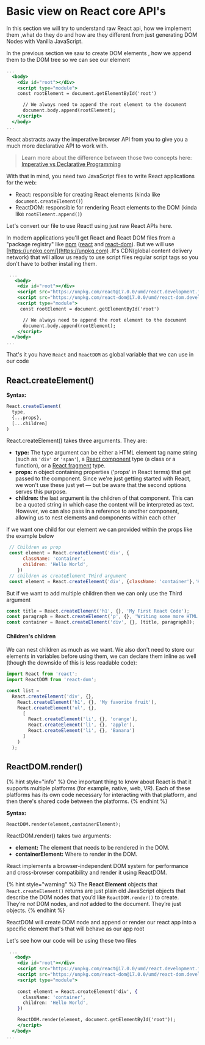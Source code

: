 # Basic view on React core API's

In this section we will try to understand raw React api, how we implement them ,what do they do and how are they different from just generating DOM Nodes with Vanilla JavaScript.

In the previous section we saw to create DOM elements , how we append them to the DOM tree so we can see our element&#x20;

```jsx
...
  <body>
    <div id="root"></div>
    <script type="module">
    const rootElement = document.getElementById('root')

      // We always need to append the root element to the document
      document.body.append(rootElement);
    </script>
  </body>
...
```

React abstracts away the imperative browser API from you to give you a much more declarative API to work with.

> Learn more about the difference between those two concepts here: [Imperative vs Declarative Programming](https://tylermcginnis.com/imperative-vs-declarative-programming/)

With that in mind, you need two JavaScript files to write React applications for the web:

* React: responsible for creating React elements (kinda like `document.createElement()`)
* ReactDOM: responsible for rendering React elements to the DOM (kinda like `rootElement.append()`)

Let's convert our file to use React! using just raw React APIs here.

In modern applications you'll get React and React DOM files from a "package registry" like [npm](https://npmjs.com) ([react](https://npm.im/react) and [react-dom](https://npm.im/react-dom)). But we will use [https://unpkg.com/](https://unpkg.com) .It's CDN(global content delivery network) that will allow us ready to use script files  regular script tags so you don't have to bother installing them.&#x20;

```jsx
 ...
   <body>
    <div id="root"></div>
    <script src="https://unpkg.com/react@17.0.0/umd/react.development.js"></script>
    <script src="https://unpkg.com/react-dom@17.0.0/umd/react-dom.development.js"></script>
    <script type="module">
     const rootElement = document.getElementById('root')

      // We always need to append the root element to the document
      document.body.append(rootElement);
    </script>
  </body>
...
```

That's it you have `React` and `ReactDOM` as global variable that we can use in our code

## React.createElement() <a href="#createelement" id="createelement"></a>

**Syntax:**

```jsx
React.createElement(
  type,
  {...props},
  [...children]
)
```

React.createElement() takes three arguments. They are:

* **type:**  The type argument can be either a HTML element tag name string (such as `'div'` or `'span'`), a [React component](https://reactjs.org/docs/components-and-props.html) type (a class or a function), or a [React fragment](https://reactjs.org/docs/react-api.html#reactfragment) type.
* **props:** n object containing properties ('props' in React terms) that get passed to the component. Since we're just getting started with React, we won't use these just yet — but be aware that the second options serves this purpose.
* **children:** the last argument is the children of that component. This can be a quoted string  in which case the content will be interpreted as text. However, we can also pass in a reference to another component, allowing us to nest elements and components within each other&#x20;

if we want one child for our element we can provided within the props like the example below

```jsx
 // Children as prop
 const element = React.createElement('div', {
      className: 'container',
      children: 'Hello World',
    })
 // children as createElement THird argument   
 const element = React.createElement('div', {className: 'container'},'Hello World',)

```

But if we want to add multiple children then we can only use the Third argument

```jsx
const title = React.createElement('h1', {}, 'My First React Code');
const paragraph = React.createElement('p', {}, 'Writing some more HTML. Cool stuff!');
const container = React.createElement('div', {}, [title, paragraph]);

```

#### Children's children <a href="#your-childrens-children" id="your-childrens-children"></a>

We can nest children as much as we want. We also don't need to store our elements in variables before using them, we can declare them inline as well (though the downside of this is less readable code):

```jsx
import React from 'react';
import ReactDOM from 'react-dom';

const list =
  React.createElement('div', {},
    React.createElement('h1', {}, 'My favorite fruit'),
    React.createElement('ul', {},
      [
        React.createElement('li', {}, 'orange'),
        React.createElement('li', {}, 'apple'),
        React.createElement('li', {}, 'Banana')
      ]
    )
  );
```

## ReactDOM.render() <a href="#createelement" id="createelement"></a>

{% hint style="info" %}
One important thing to know about React is that it supports multiple platforms (for example, native, web, VR). Each of these platforms has its own code necessary for interacting with that platform, and then there's shared code between the platforms.
{% endhint %}

**Syntax:**

```tsx
ReactDOM.render(element,containerElement);
```

ReactDOM.render() takes two arguments:

* **element:** The element that needs to be rendered in the DOM.
* **containerElement:** Where to render in the DOM.

React implements a browser-independent DOM system for performance and cross-browser compatibility and render it using ReactDOM.

{% hint style="warning" %}
The **React Element** objects that `React.createElement()` returns are just plain old JavaScript objects that describe the DOM nodes that you’d like `ReactDOM.render()` to create. They’re _not_ DOM nodes, and _not_ added to the document. They’re just objects.
{% endhint %}

ReactDOM will create DOM node and append or render our react app into a specific element that's that will behave as our app root

Let's see how our code will be using these two files&#x20;

```jsx
 ...
   <body>
    <div id="root"></div>
    <script src="https://unpkg.com/react@17.0.0/umd/react.development.js"></script>
    <script src="https://unpkg.com/react-dom@17.0.0/umd/react-dom.development.js"></script>
    <script type="module">
    
    const element = React.createElement('div', {
      className: 'container',
      children: 'Hello World',
    })

    ReactDOM.render(element, document.getElementById('root'));
    </script>
  </body>
...
```

